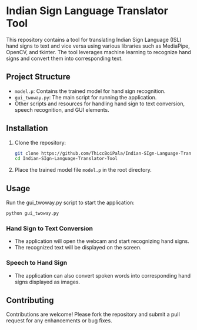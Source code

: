
# Indian Sign Language Translator Tool

This repository contains a tool for translating Indian Sign Language (ISL) hand signs to text and vice versa using various libraries such as MediaPipe, OpenCV, and tkinter. The tool leverages machine learning to recognize hand signs and convert them into corresponding text.

## Project Structure

- `model.p`: Contains the trained model for hand sign recognition.
- `gui_twoway.py`: The main script for running the application.
- Other scripts and resources for handling hand sign to text conversion, speech recognition, and GUI elements.

## Installation

1. Clone the repository:
    ```sh
    git clone https://github.com/ThiccBoiPala/Indian-SIgn-Language-Translator-Tool.git
    cd Indian-SIgn-Language-Translator-Tool
    ```

2. Place the trained model file `model.p` in the root directory.

## Usage

Run the gui_twoway.py script to start the application:
```sh
python gui_twoway.py
```

### Hand Sign to Text Conversion

- The application will open the webcam and start recognizing hand signs.
- The recognized text will be displayed on the screen.

### Speech to Hand Sign

- The application can also convert spoken words into corresponding hand signs displayed as images.

## Contributing

Contributions are welcome! Please fork the repository and submit a pull request for any enhancements or bug fixes.



